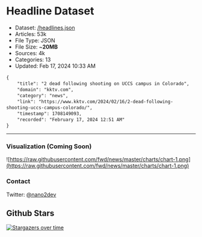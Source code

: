 # Headline Dataset

- Dataset: [/headlines.json](https://raw.githubusercontent.com/fwd/news/master/headlines.json) 
- Articles: 53k
- File Type: JSON
- File Size: ~**20MB**
- Sources: 4k
- Categories: 13
- Updated: Feb 17, 2024 10:33 AM

```
{
    "title": "2 dead following shooting on UCCS campus in Colorado",
    "domain": "kktv.com",
    "category": "news",
    "link": "https://www.kktv.com/2024/02/16/2-dead-following-shooting-uccs-campus-colorado/",
    "timestamp": 1708149093,
    "recorded": "February 17, 2024 12:51 AM"
}
```

---

### Visualization (Coming Soon)

![https://raw.githubusercontent.com/fwd/news/master/charts/chart-1.png](https://raw.githubusercontent.com/fwd/news/master/charts/chart-1.png)

### Contact 

Twitter: [@nano2dev](https://twitter.com/nano2dev)

## Github Stars

[![Stargazers over time](https://starchart.cc/fwd/news.svg)](https://starchart.cc/fwd/news)
